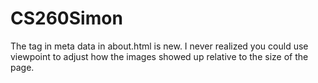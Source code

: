# CS260Simon
The tag in meta data in about.html is new. I never realized you could use viewpoint to adjust how the images showed up relative to the size of the page. 
